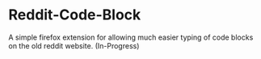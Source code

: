 # Reddit-Code-Block

A simple firefox extension for allowing much easier typing of code blocks on the old reddit website.
(In-Progress)